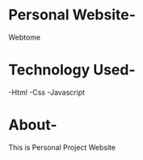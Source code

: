 # Personal Website-
  Webtome
# Technology Used-
  -Html
  -Css
  -Javascript
# About-
This is Personal Project Website
